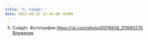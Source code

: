 ```yaml
---
title: "5. Сойдёт."
date: 2013-09-25 21:45:00 +0300
---
```


5. Сойдёт.
Фотография
<a class="vk-attach" href="https://vk.com/photo41076938_311690270">https://vk.com/photo41076938_311690270</a>
<a class="vk-attach" href="https://vk.com/photo41076938_311690270">Вложение</a>
